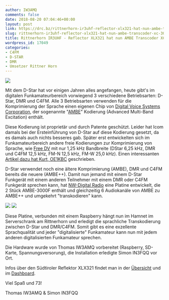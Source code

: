 ```yaml
---
author: IW3AMQ
comments: false
date: 2018-08-20 07:04:46+00:00
layout: post
link: https://drc.bz/rittnerhorn-ir3uhf-reflector-xlx321-hat-nun-ambe-transcoder-xc-3006/
slug: rittnerhorn-ir3uhf-reflector-xlx321-hat-nun-ambe-transcoder-xc-3006
title: Rittnerhorn IR3UHF - Reflector XLX321 hat nun AMBE Transcoder XC-3006
wordpress_id: 17049
categories:
- C4FM
- D-STAR
- DMR
- Umsetzer Rittner Horn
---
```


![](https://drc.bz/wp-content/uploads/2018/08/XC-3006Top.jpeg)

Mit dem D-Star hat vor einigen Jahren alles angefangen, heute gibt's im digitalen Funkamateurbereich vorwiegend 3 verschiedene Betriebsarten: D-Star, DMR und C4FM. Alle 3 Betriebsarten verwenden für die Komprimierung der Sprache einen eigenen Chip von [Digital Voice Systems Corporation](http://www.dvsinc.com/), der sogenannte "[AMBE](https://de.wikipedia.org/wiki/Advanced_Multi-Band_Excitation)" Kodierung (Advanced Multi-Band Excitation) enthält.

Diese Kodierung ist proprietär und durch Patente geschützt. Leider hat Icom damals bei der Ersteinführung von D-Star auf diese Kodierung gesetzt, da es damals auch nichts besseres gab. Später erst entwickelten sich im Funkamateurbereich andere freie Kodierungen zur Komprimierung von Sprache, wie [Free DV](https://freedv.org/) mit nur 1,25 kHz Bandbreite (DStar 6,25 kHz, DMR und C4FM 12,5 kHz, FM-N 12,5 kHz, FM-W 25,0 kHz). Einen interessanten [Artikel dazu hat Kurt, OE1KBC](https://www.oe1-oevsv.at/downloads/ibt_2016-03-10_oe1kbc_betriebsarten_digitale_sprache.pdf) geschrieben.

D-Star verwendet noch eine ältere Komprimierung (AMBE), DMR und C4FM bereits die neuere (AMBE++). Damit nun jemand mit einem D-Star Funkgerät mit einem anderen Teilnehmer mit einem DMR oder C4FM Funkgerät sprechen kann, hat [NW-Digital Radio](http://nwdigitalradio.com/product/xc-3006/) eine Platine entwickelt, die 2 Stück AMBE-3000F enthält und gleichzeitig 6 Audiokanäle von AMBE zu AMBE++ und umgekehrt "transkodieren" kann.

![](https://drc.bz/wp-content/uploads/2018/08/IMG_20180817_161515_607-1024x768.jpg) ![](https://drc.bz/wp-content/uploads/2018/08/XC-3006-e1534748412115.jpg)

Diese Platine, verbunden mit einem Raspberry hängt nun im Hamnet im Serverschrank am Rittnerhorn und erledigt die sprachliche Transkodierung zwischen D-Star und DMR/C4FM. Somit gibt es eine exzellente Sprachqualität und jeder "digitalisierte" Funkamateur kann nun mit jedem anderen digitalisierten Funkamateur sprechen.

Die Hardware wurde von Thomas IW3AMQ vorbereitet (Raspberry, SD-Karte, Spannungsversorung), die Installation erledigte Simon IN3FQQ vor Ort.

Infos über den Südtiroler Reflektor XLX321 findet man in der [Übersicht](https://drc.bz/betriebsarten/digitalfunk/uebersicht/) und im [Dashboard](http://xlx321.net.drc.bz/index.php).

Viel Spaß und 73!

Thomas IW3AMQ & Simon IN3FQQ

